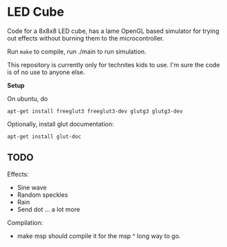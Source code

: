 LED Cube
========

Code for a 8x8x8 LED cube, has a lame OpenGL based simulator
for trying out effects without burning them to the microcontroller.

Run `make` to compile, run ./main to run simulation.

This repository is currently only for technites kids to use.
I'm sure the code is of no use to anyone else.

**Setup**

On ubuntu, do

`apt-get install freeglut3 freeglut3-dev glutg3 glutg3-dev`

Optionally, install glut documentation:

`apt-get install glut-doc`

TODO
----

Effects:
* Sine wave
* Random speckles
* Rain
* Send dot
... a lot more

Compilation:
* make msp should compile it for the msp
^ long way to go.
